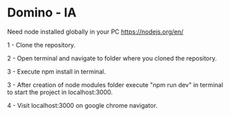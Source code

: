 # Domino - IA

Need node installed globally in your PC
https://nodejs.org/en/

1 - Clone the repository.

2 - Open terminal and navigate to folder where you cloned the repository.

3 - Execute npm install in terminal.

3 - After creation of node modules folder execute "npm run dev" in terminal to start the project in localhost:3000.

4 - Visit localhost:3000 on google chrome navigator.
